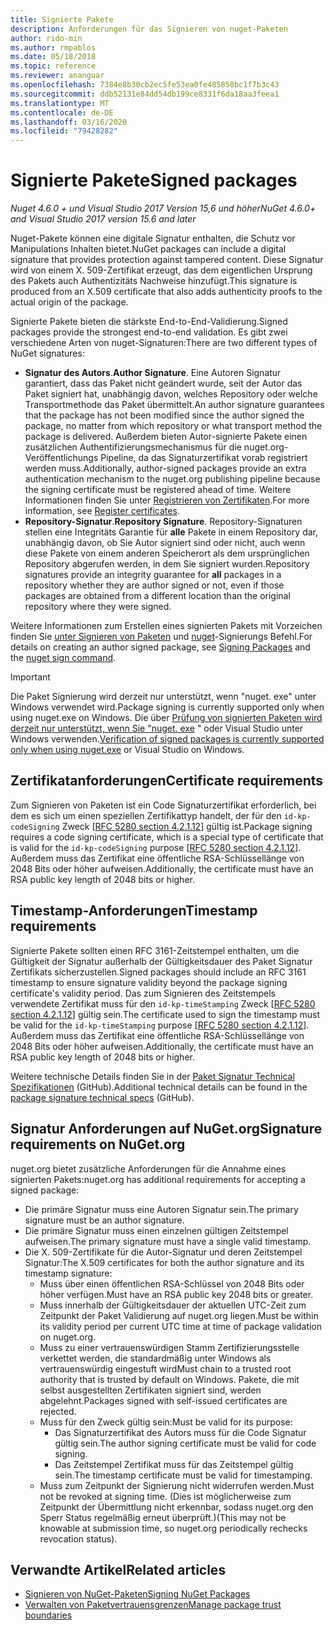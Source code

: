 ```yaml
---
title: Signierte Pakete
description: Anforderungen für das Signieren von nuget-Paketen
author: rido-min
ms.author: rmpablos
ms.date: 05/18/2018
ms.topic: reference
ms.reviewer: ananguar
ms.openlocfilehash: 7384e8b30cb2ec5fe53ea0fe485858bc1f7b3c43
ms.sourcegitcommit: ddb52131e84dd54db199ce8331f6da18aa3feea1
ms.translationtype: MT
ms.contentlocale: de-DE
ms.lasthandoff: 03/16/2020
ms.locfileid: "79428282"
---
```

# <a name="signed-packages"></a><span data-ttu-id="9348e-103">Signierte Pakete</span><span class="sxs-lookup"><span data-stu-id="9348e-103">Signed packages</span></span>

<span data-ttu-id="9348e-104">*Nuget 4.6.0 + und Visual Studio 2017 Version 15,6 und höher*</span><span class="sxs-lookup"><span data-stu-id="9348e-104">*NuGet 4.6.0+ and Visual Studio 2017 version 15.6 and later*</span></span>

<span data-ttu-id="9348e-105">Nuget-Pakete können eine digitale Signatur enthalten, die Schutz vor Manipulations Inhalten bietet.</span><span class="sxs-lookup"><span data-stu-id="9348e-105">NuGet packages can include a digital signature that provides protection against tampered content.</span></span> <span data-ttu-id="9348e-106">Diese Signatur wird von einem X. 509-Zertifikat erzeugt, das dem eigentlichen Ursprung des Pakets auch Authentizitäts Nachweise hinzufügt.</span><span class="sxs-lookup"><span data-stu-id="9348e-106">This signature is produced from an X.509 certificate that also adds authenticity proofs to the actual origin of the package.</span></span>

<span data-ttu-id="9348e-107">Signierte Pakete bieten die stärkste End-to-End-Validierung.</span><span class="sxs-lookup"><span data-stu-id="9348e-107">Signed packages provide the strongest end-to-end validation.</span></span> <span data-ttu-id="9348e-108">Es gibt zwei verschiedene Arten von nuget-Signaturen:</span><span class="sxs-lookup"><span data-stu-id="9348e-108">There are two different types of NuGet signatures:</span></span>
- <span data-ttu-id="9348e-109">**Signatur des Autors**.</span><span class="sxs-lookup"><span data-stu-id="9348e-109">**Author Signature**.</span></span> <span data-ttu-id="9348e-110">Eine Autoren Signatur garantiert, dass das Paket nicht geändert wurde, seit der Autor das Paket signiert hat, unabhängig davon, welches Repository oder welche Transportmethode das Paket übermittelt.</span><span class="sxs-lookup"><span data-stu-id="9348e-110">An author signature guarantees that the package has not been modified since the author signed the package, no matter from which repository or what transport method the package is delivered.</span></span> <span data-ttu-id="9348e-111">Außerdem bieten Autor-signierte Pakete einen zusätzlichen Authentifizierungsmechanismus für die nuget.org-Veröffentlichungs Pipeline, da das Signaturzertifikat vorab registriert werden muss.</span><span class="sxs-lookup"><span data-stu-id="9348e-111">Additionally, author-signed packages provide an extra authentication mechanism to the nuget.org publishing pipeline because the signing certificate must be registered ahead of time.</span></span> <span data-ttu-id="9348e-112">Weitere Informationen finden Sie unter [Registrieren von Zertifikaten](#signature-requirements-on-nugetorg).</span><span class="sxs-lookup"><span data-stu-id="9348e-112">For more information, see [Register certificates](#signature-requirements-on-nugetorg).</span></span>
- <span data-ttu-id="9348e-113">**Repository-Signatur**.</span><span class="sxs-lookup"><span data-stu-id="9348e-113">**Repository Signature**.</span></span> <span data-ttu-id="9348e-114">Repository-Signaturen stellen eine Integritäts Garantie für **alle** Pakete in einem Repository dar, unabhängig davon, ob Sie Autor signiert sind oder nicht, auch wenn diese Pakete von einem anderen Speicherort als dem ursprünglichen Repository abgerufen werden, in dem Sie signiert wurden.</span><span class="sxs-lookup"><span data-stu-id="9348e-114">Repository signatures provide an integrity guarantee for **all** packages in a repository whether they are author signed or not, even if those packages are obtained from a different location than the original repository where they were signed.</span></span>   

<span data-ttu-id="9348e-115">Weitere Informationen zum Erstellen eines signierten Pakets mit Vorzeichen finden Sie [unter Signieren von Paketen](../create-packages/Sign-a-package.md) und [nuget](../reference/cli-reference/cli-ref-sign.md)-Signierungs Befehl.</span><span class="sxs-lookup"><span data-stu-id="9348e-115">For details on creating an author signed package, see [Signing Packages](../create-packages/Sign-a-package.md) and the [nuget sign command](../reference/cli-reference/cli-ref-sign.md).</span></span>

> [!Important]
> <span data-ttu-id="9348e-116">Die Paket Signierung wird derzeit nur unterstützt, wenn "nuget. exe" unter Windows verwendet wird.</span><span class="sxs-lookup"><span data-stu-id="9348e-116">Package signing is currently supported only when using nuget.exe on Windows.</span></span> <span data-ttu-id="9348e-117">Die über [Prüfung von signierten Paketen wird derzeit nur unterstützt, wenn Sie "nuget. exe](../reference/cli-reference/cli-ref-verify.md) " oder Visual Studio unter Windows verwenden.</span><span class="sxs-lookup"><span data-stu-id="9348e-117">[Verification of signed packages is currently supported only when using nuget.exe](../reference/cli-reference/cli-ref-verify.md) or Visual Studio on Windows.</span></span>

## <a name="certificate-requirements"></a><span data-ttu-id="9348e-118">Zertifikatanforderungen</span><span class="sxs-lookup"><span data-stu-id="9348e-118">Certificate requirements</span></span>

<span data-ttu-id="9348e-119">Zum Signieren von Paketen ist ein Code Signaturzertifikat erforderlich, bei dem es sich um einen speziellen Zertifikattyp handelt, der für den `id-kp-codeSigning` Zweck [[RFC 5280 section 4.2.1.12](https://tools.ietf.org/html/rfc5280#section-4.2.1.12)] gültig ist.</span><span class="sxs-lookup"><span data-stu-id="9348e-119">Package signing requires a code signing certificate, which is a special type of certificate that is valid for the `id-kp-codeSigning` purpose [[RFC 5280 section 4.2.1.12](https://tools.ietf.org/html/rfc5280#section-4.2.1.12)].</span></span> <span data-ttu-id="9348e-120">Außerdem muss das Zertifikat eine öffentliche RSA-Schlüssellänge von 2048 Bits oder höher aufweisen.</span><span class="sxs-lookup"><span data-stu-id="9348e-120">Additionally, the certificate must have an RSA public key length of 2048 bits or higher.</span></span>

## <a name="timestamp-requirements"></a><span data-ttu-id="9348e-121">Timestamp-Anforderungen</span><span class="sxs-lookup"><span data-stu-id="9348e-121">Timestamp requirements</span></span>

<span data-ttu-id="9348e-122">Signierte Pakete sollten einen RFC 3161-Zeitstempel enthalten, um die Gültigkeit der Signatur außerhalb der Gültigkeitsdauer des Paket Signatur Zertifikats sicherzustellen.</span><span class="sxs-lookup"><span data-stu-id="9348e-122">Signed packages should include an RFC 3161 timestamp to ensure signature validity beyond the package signing certificate's validity period.</span></span> <span data-ttu-id="9348e-123">Das zum Signieren des Zeitstempels verwendete Zertifikat muss für den `id-kp-timeStamping` Zweck [[RFC 5280 section 4.2.1.12](https://tools.ietf.org/html/rfc5280#section-4.2.1.12)] gültig sein.</span><span class="sxs-lookup"><span data-stu-id="9348e-123">The certificate used to sign the timestamp must be valid for the `id-kp-timeStamping` purpose [[RFC 5280 section 4.2.1.12](https://tools.ietf.org/html/rfc5280#section-4.2.1.12)].</span></span> <span data-ttu-id="9348e-124">Außerdem muss das Zertifikat eine öffentliche RSA-Schlüssellänge von 2048 Bits oder höher aufweisen.</span><span class="sxs-lookup"><span data-stu-id="9348e-124">Additionally, the certificate must have an RSA public key length of 2048 bits or higher.</span></span>

<span data-ttu-id="9348e-125">Weitere technische Details finden Sie in der [Paket Signatur Technical Spezifikationen](https://github.com/NuGet/Home/wiki/Package-Signatures-Technical-Details) (GitHub).</span><span class="sxs-lookup"><span data-stu-id="9348e-125">Additional technical details can be found in the [package signature technical specs](https://github.com/NuGet/Home/wiki/Package-Signatures-Technical-Details) (GitHub).</span></span>

## <a name="signature-requirements-on-nugetorg"></a><span data-ttu-id="9348e-126">Signatur Anforderungen auf NuGet.org</span><span class="sxs-lookup"><span data-stu-id="9348e-126">Signature requirements on NuGet.org</span></span>

<span data-ttu-id="9348e-127">nuget.org bietet zusätzliche Anforderungen für die Annahme eines signierten Pakets:</span><span class="sxs-lookup"><span data-stu-id="9348e-127">nuget.org has additional requirements for accepting a signed package:</span></span>

- <span data-ttu-id="9348e-128">Die primäre Signatur muss eine Autoren Signatur sein.</span><span class="sxs-lookup"><span data-stu-id="9348e-128">The primary signature must be an author signature.</span></span>
- <span data-ttu-id="9348e-129">Die primäre Signatur muss einen einzelnen gültigen Zeitstempel aufweisen.</span><span class="sxs-lookup"><span data-stu-id="9348e-129">The primary signature must have a single valid timestamp.</span></span>
- <span data-ttu-id="9348e-130">Die X. 509-Zertifikate für die Autor-Signatur und deren Zeitstempel Signatur:</span><span class="sxs-lookup"><span data-stu-id="9348e-130">The X.509 certificates for both the author signature and its timestamp signature:</span></span>
  - <span data-ttu-id="9348e-131">Muss über einen öffentlichen RSA-Schlüssel von 2048 Bits oder höher verfügen.</span><span class="sxs-lookup"><span data-stu-id="9348e-131">Must have an RSA public key 2048 bits or greater.</span></span>
  - <span data-ttu-id="9348e-132">Muss innerhalb der Gültigkeitsdauer der aktuellen UTC-Zeit zum Zeitpunkt der Paket Validierung auf nuget.org liegen.</span><span class="sxs-lookup"><span data-stu-id="9348e-132">Must be within its validity period per current UTC time at time of package validation on nuget.org.</span></span>
  - <span data-ttu-id="9348e-133">Muss zu einer vertrauenswürdigen Stamm Zertifizierungsstelle verkettet werden, die standardmäßig unter Windows als vertrauenswürdig eingestuft wird</span><span class="sxs-lookup"><span data-stu-id="9348e-133">Must chain to a trusted root authority that is trusted by default on Windows.</span></span> <span data-ttu-id="9348e-134">Pakete, die mit selbst ausgestellten Zertifikaten signiert sind, werden abgelehnt.</span><span class="sxs-lookup"><span data-stu-id="9348e-134">Packages signed with self-issued certificates are rejected.</span></span>
  - <span data-ttu-id="9348e-135">Muss für den Zweck gültig sein:</span><span class="sxs-lookup"><span data-stu-id="9348e-135">Must be valid for its purpose:</span></span> 
    - <span data-ttu-id="9348e-136">Das Signaturzertifikat des Autors muss für die Code Signatur gültig sein.</span><span class="sxs-lookup"><span data-stu-id="9348e-136">The author signing certificate must be valid for code signing.</span></span>
    - <span data-ttu-id="9348e-137">Das Zeitstempel Zertifikat muss für das Zeitstempel gültig sein.</span><span class="sxs-lookup"><span data-stu-id="9348e-137">The timestamp certificate must be valid for timestamping.</span></span>
  - <span data-ttu-id="9348e-138">Muss zum Zeitpunkt der Signierung nicht widerrufen werden.</span><span class="sxs-lookup"><span data-stu-id="9348e-138">Must not be revoked at signing time.</span></span> <span data-ttu-id="9348e-139">(Dies ist möglicherweise zum Zeitpunkt der Übermittlung nicht erkennbar, sodass nuget.org den Sperr Status regelmäßig erneut überprüft.)</span><span class="sxs-lookup"><span data-stu-id="9348e-139">(This may not be knowable at submission time, so nuget.org periodically rechecks revocation status).</span></span>
  
  
## <a name="related-articles"></a><span data-ttu-id="9348e-140">Verwandte Artikel</span><span class="sxs-lookup"><span data-stu-id="9348e-140">Related articles</span></span>

- [<span data-ttu-id="9348e-141">Signieren von NuGet-Paketen</span><span class="sxs-lookup"><span data-stu-id="9348e-141">Signing NuGet Packages</span></span>](../create-packages/Sign-a-Package.md)
- [<span data-ttu-id="9348e-142">Verwalten von Paketvertrauensgrenzen</span><span class="sxs-lookup"><span data-stu-id="9348e-142">Manage package trust boundaries</span></span>](../consume-packages/installing-signed-packages.md)
